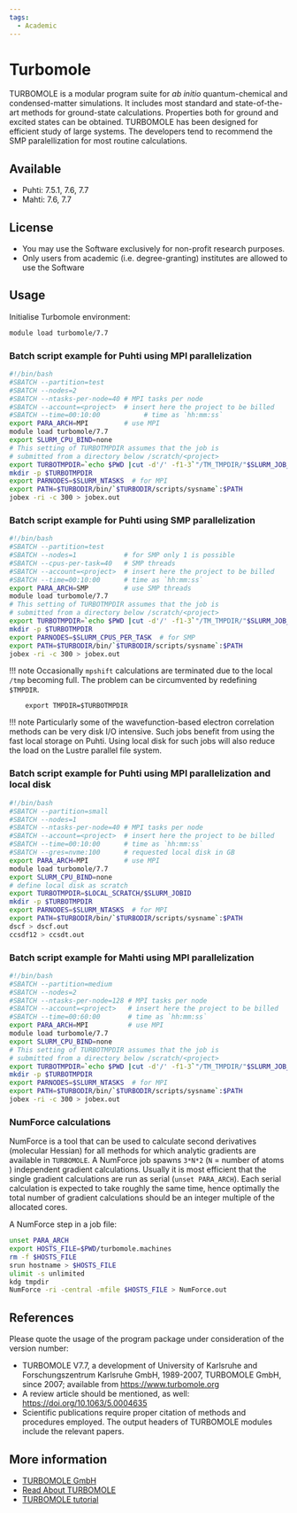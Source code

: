 ```yaml
---
tags:
  - Academic
---
```


# Turbomole

TURBOMOLE is a modular program suite for *ab initio* quantum-chemical and condensed-matter simulations. 
It includes most standard and state-of-the-art methods for ground-state calculations. Properties both for ground and excited states can be obtained. TURBOMOLE has been designed for efficient study of large systems. 
The developers tend to recommend the SMP paralellization for most routine calculations. 

## Available

*   Puhti: 7.5.1, 7.6, 7.7
*   Mahti: 7.6, 7.7

## License

-   You may use the Software exclusively for non-profit research
    purposes.
-   Only users from academic (i.e. degree-granting) institutes are
    allowed to use the Software

## Usage

Initialise Turbomole environment:

```bash
module load turbomole/7.7
```

### Batch script example for Puhti using MPI parallelization

```bash
#!/bin/bash
#SBATCH --partition=test
#SBATCH --nodes=2
#SBATCH --ntasks-per-node=40 # MPI tasks per node
#SBATCH --account=<project>  # insert here the project to be billed 
#SBATCH --time=00:10:00           # time as `hh:mm:ss`
export PARA_ARCH=MPI         # use MPI 
module load turbomole/7.7
export SLURM_CPU_BIND=none
# This setting of TURBOTMPDIR assumes that the job is 
# submitted from a directory below /scratch/<project>
export TURBOTMPDIR=`echo $PWD |cut -d'/' -f1-3`"/TM_TMPDIR/"$SLURM_JOB_ID
mkdir -p $TURBOTMPDIR
export PARNODES=$SLURM_NTASKS  # for MPI
export PATH=$TURBODIR/bin/`$TURBODIR/scripts/sysname`:$PATH
jobex -ri -c 300 > jobex.out
```

### Batch script example for Puhti using SMP parallelization

```bash
#!/bin/bash
#SBATCH --partition=test
#SBATCH --nodes=1            # for SMP only 1 is possible
#SBATCH --cpus-per-task=40   # SMP threads
#SBATCH --account=<project>  # insert here the project to be billed
#SBATCH --time=00:10:00      # time as `hh:mm:ss`
export PARA_ARCH=SMP         # use SMP threads   
module load turbomole/7.7
# This setting of TURBOTMPDIR assumes that the job is 
# submitted from a directory below /scratch/<project>
export TURBOTMPDIR=`echo $PWD |cut -d'/' -f1-3`"/TM_TMPDIR/"$SLURM_JOB_ID
mkdir -p $TURBOTMPDIR
export PARNODES=$SLURM_CPUS_PER_TASK  # for SMP
export PATH=$TURBODIR/bin/`$TURBODIR/scripts/sysname`:$PATH
jobex -ri -c 300 > jobex.out
```

!!! note
    Occasionally `mpshift` calculations are terminated due to the local `/tmp` becoming full. The problem can be circumvented by redefining `$TMPDIR`.
``` 
    export TMPDIR=$TURBOTMPDIR
```

!!! note
    Particularly some of the wavefunction-based electron correlation methods can be very disk I/O intensive. Such jobs benefit from using the fast local storage on Puhti. Using local disk for such jobs will also reduce the load on the Lustre parallel file system.
 

### Batch script example for Puhti using MPI parallelization and local disk

```bash
#!/bin/bash
#SBATCH --partition=small
#SBATCH --nodes=1
#SBATCH --ntasks-per-node=40 # MPI tasks per node
#SBATCH --account=<project>  # insert here the project to be billed
#SBATCH --time=00:10:00      # time as `hh:mm:ss`
#SBATCH --gres=nvme:100      # requested local disk in GB
export PARA_ARCH=MPI         # use MPI
module load turbomole/7.7
export SLURM_CPU_BIND=none
# define local disk as scratch
export TURBOTMPDIR=$LOCAL_SCRATCH/$SLURM_JOBID
mkdir -p $TURBOTMPDIR
export PARNODES=$SLURM_NTASKS  # for MPI
export PATH=$TURBODIR/bin/`$TURBODIR/scripts/sysname`:$PATH
dscf > dscf.out
ccsdf12 > ccsdt.out
```

### Batch script example for Mahti using MPI parallelization

```bash
#!/bin/bash
#SBATCH --partition=medium
#SBATCH --nodes=2
#SBATCH --ntasks-per-node=128 # MPI tasks per node
#SBATCH --account=<project>   # insert here the project to be billed
#SBATCH --time=00:60:00       # time as `hh:mm:ss`
export PARA_ARCH=MPI          # use MPI
module load turbomole/7.7
export SLURM_CPU_BIND=none
# This setting of TURBOTMPDIR assumes that the job is 
# submitted from a directory below /scratch/<project>
export TURBOTMPDIR=`echo $PWD |cut -d'/' -f1-3`"/TM_TMPDIR/"$SLURM_JOB_ID
mkdir -p $TURBOTMPDIR
export PARNODES=$SLURM_NTASKS  # for MPI
export PATH=$TURBODIR/bin/`$TURBODIR/scripts/sysname`:$PATH
jobex -ri -c 300 > jobex.out
```

### NumForce calculations

NumForce is a tool that can be used to calculate second derivatives (molecular Hessian) for all methods
for which analytic gradients are available in `TURBOMOLE`.
A NumForce job spawns `3*N*2` (`N` = number of atoms ) independent gradient calculations. 
Usually it is most efficient that the single gradient calculations are run as serial (`unset PARA_ARCH`). Each serial calculation is expected to take roughly the same time, hence optimally the total number of gradient calculations should be an integer multiple of the allocated cores.

A NumForce step in a job file:

```bash
unset PARA_ARCH
export HOSTS_FILE=$PWD/turbomole.machines
rm -f $HOSTS_FILE
srun hostname > $HOSTS_FILE
ulimit -s unlimited
kdg tmpdir
NumForce -ri -central -mfile $HOSTS_FILE > NumForce.out
```

## References
Please quote the usage of the program package under consideration of the version
number:

-   TURBOMOLE V7.7, a development of University of Karlsruhe and Forschungszentrum Karlsruhe GmbH, 1989-2007, TURBOMOLE GmbH, since 2007; available from https://www.turbomole.org
-    A review article should be mentioned, as well: https://doi.org/10.1063/5.0004635
-    Scientific publications require proper citation of methods and procedures employed.
The output headers of TURBOMOLE modules include the relevant papers. 

## More information
-   [TURBOMOLE GmbH](https://www.turbomole.org/turbomole/turbomole-documentation/) 
-   [Read About TURBOMOLE](https://aip.scitation.org/doi/10.1063/5.0004635 ) 
-   [TURBOMOLE tutorial](https://www.turbomole.org/wp-content/uploads/2019/10/Tutorial_7-4.pdf)


